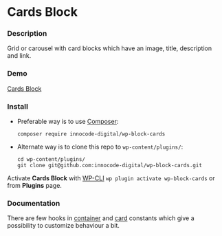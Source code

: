 # Cards Block

### Description

Grid or carousel with card blocks which have an image, title, description and link.

### Demo

[Cards Block](https://blocks.innocode.digital/cards-block/)

### Install

- Preferable way is to use [Composer](https://getcomposer.org/):

    ````
    composer require innocode-digital/wp-block-cards
    ````

- Alternate way is to clone this repo to `wp-content/plugins/`:

    ````
    cd wp-content/plugins/
    git clone git@github.com:innocode-digital/wp-block-cards.git
    ````

Activate **Cards Block** with [WP-CLI](https://make.wordpress.org/cli/handbook/)
`wp plugin activate wp-block-cards` or from **Plugins** page.

### Documentation

There are few hooks in [container](./blocks/container/src/constants.js) and [card](./blocks/card/src/constants.js)
constants which give a possibility to customize behaviour a bit.
